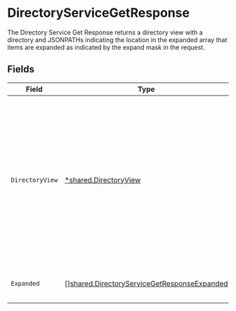# DirectoryServiceGetResponse

The Directory Service Get Response returns a directory view with a directory and JSONPATHs indicating the
 location in the expanded array that items are expanded as indicated by the expand mask in the request.


## Fields

| Field                                                                                                                                                                            | Type                                                                                                                                                                             | Required                                                                                                                                                                         | Description                                                                                                                                                                      |
| -------------------------------------------------------------------------------------------------------------------------------------------------------------------------------- | -------------------------------------------------------------------------------------------------------------------------------------------------------------------------------- | -------------------------------------------------------------------------------------------------------------------------------------------------------------------------------- | -------------------------------------------------------------------------------------------------------------------------------------------------------------------------------- |
| `DirectoryView`                                                                                                                                                                  | [*shared.DirectoryView](../../models/shared/directoryview.md)                                                                                                                    | :heavy_minus_sign:                                                                                                                                                               | The directory view contains a directory and an app_path which is a JSONPATH set to the location in the expand mask that the expanded app will live if requested by the expander. |
| `Expanded`                                                                                                                                                                       | [][shared.DirectoryServiceGetResponseExpanded](../../models/shared/directoryservicegetresponseexpanded.md)                                                                       | :heavy_minus_sign:                                                                                                                                                               | List of serialized related objects.                                                                                                                                              |